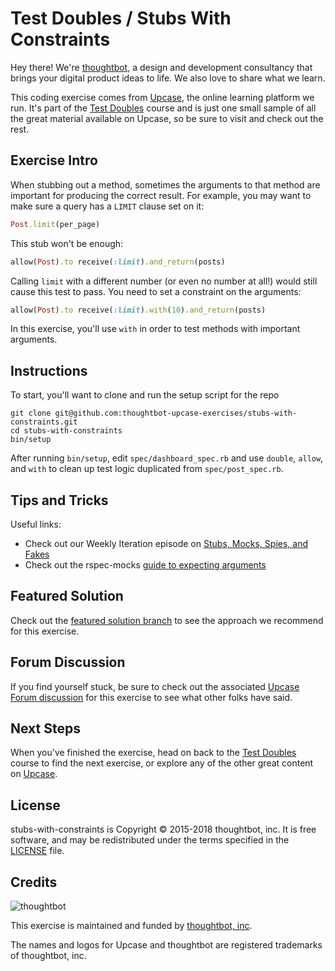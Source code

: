 # Test Doubles / Stubs With Constraints

Hey there! We're [thoughtbot](https://thoughtbot.com), a design and
development consultancy that brings your digital product ideas to life.
We also love to share what we learn.

This coding exercise comes from [Upcase](https://thoughtbot.com/upcase),
the online learning platform we run. It's part of the
[Test Doubles](https://thoughtbot.com/upcase/test-doubles) course and is just one small sample of all
the great material available on Upcase, so be sure to visit and check out the rest.

## Exercise Intro

When stubbing out a method, sometimes the arguments to that method are important for producing the correct result. For example, you may want to make sure a query has a `LIMIT` clause set on it:

``` ruby
Post.limit(per_page)
```

This stub won't be enough:

``` ruby
allow(Post).to receive(:limit).and_return(posts)
```

Calling `limit` with a different number (or even no number at all!) would still cause this test to pass. You need to set a constraint on the arguments:

``` ruby
allow(Post).to receive(:limit).with(10).and_return(posts)
```

In this exercise, you'll use `with` in order to test methods with important arguments.

## Instructions

To start, you'll want to clone and run the setup script for the repo

    git clone git@github.com:thoughtbot-upcase-exercises/stubs-with-constraints.git
    cd stubs-with-constraints
    bin/setup

After running `bin/setup`, edit `spec/dashboard_spec.rb` and use `double`, `allow`, and `with` to clean up test logic duplicated from `spec/post_spec.rb`.

## Tips and Tricks

Useful links:

- Check out our Weekly Iteration episode on [Stubs, Mocks, Spies, and Fakes](https://upcase.com/videos/stubs-mocks-spies-and-fakes)
- Check out the rspec-mocks [guide to expecting arguments](https://github.com/rspec/rspec-mocks#expecting-arguments)

## Featured Solution

Check out the [featured solution branch](https://github.com/thoughtbot-upcase-exercises/stubs-with-constraints/compare/featured-solution#toc) to
see the approach we recommend for this exercise.

## Forum Discussion

If you find yourself stuck, be sure to check out the associated
[Upcase Forum discussion](https://forum.upcase.com/t/test-doubles-stubs-with-constraints/4610)
for this exercise to see what other folks have said.

## Next Steps

When you've finished the exercise, head on back to the
[Test Doubles](https://thoughtbot.com/upcase/test-doubles) course to find the next exercise,
or explore any of the other great content on
[Upcase](https://thoughtbot.com/upcase).

## License

stubs-with-constraints is Copyright © 2015-2018 thoughtbot, inc. It is free software,
and may be redistributed under the terms specified in the
[LICENSE](/LICENSE.md) file.

## Credits

![thoughtbot](https://presskit.thoughtbot.com/assets/images/logo.svg)

This exercise is maintained and funded by
[thoughtbot, inc](http://thoughtbot.com/community).

The names and logos for Upcase and thoughtbot are registered trademarks of
thoughtbot, inc.
